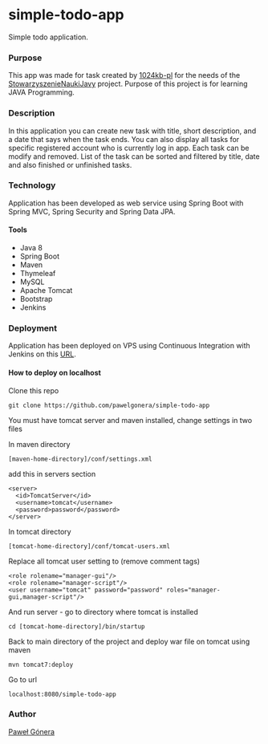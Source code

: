 # simple-todo-app
Simple todo application.

### Purpose
This app was made for task created by [1024kb-pl](https://github.com/1024kb-pl) for the needs of the 
[StowarzyszenieNaukiJavy](https://github.com/1024kb-pl/StowarzyszenieNaukiJavy) project. Purpose of this project is for learning JAVA Programming.

### Description
In this application you can create new task with title, short description, and a date that says when the task ends. You can also display all tasks
for specific registered account who is currently log in app. Each task can be modify and removed. List of the task can be sorted and filtered
by title, date and also finished or unfinished tasks.

### Technology
Application has been developed as web service using Spring Boot with Spring MVC, Spring Security and Spring Data JPA.

#### Tools
* Java 8
* Spring Boot
* Maven
* Thymeleaf
* MySQL
* Apache Tomcat
* Bootstrap
* Jenkins

### Deployment
Application has been deployed on VPS using Continuous Integration with Jenkins on this [URL](http://54.37.139.130:8080/SimpleToDoApp/).

#### How to deploy on localhost

Clone this repo
```
git clone https://github.com/pawelgonera/simple-todo-app
```

You must have tomcat server and maven installed, change settings in two files

In maven directory
```
[maven-home-directory]/conf/settings.xml
```
add this in servers section
```
<server>
  <id>TomcatServer</id>
  <username>tomcat</username>
  <password>password</password>
</server>
```

In tomcat directory
```
[tomcat-home-directory]/conf/tomcat-users.xml
```
Replace all tomcat user setting to (remove comment tags)
```
<role rolename="manager-gui"/>
<role rolename="manager-script"/>
<user username="tomcat" password="password" roles="manager-gui,manager-script"/>
```

And run server - go to directory where tomcat is installed
```
cd [tomcat-home-directory]/bin/startup
```

Back to main directory of the project and deploy war file on tomcat using maven
```
mvn tomcat7:deploy
```

Go to url
```
localhost:8080/simple-todo-app
```

### Author
[Paweł Gónera](https://www.linkedin.com/in/pawe%C5%82-g%C3%B3nera-87055aa2/)

